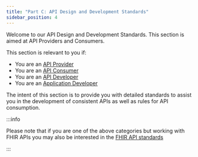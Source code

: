 ```yaml
---
title: "Part C: API Design and Development Standards"
sidebar_position: 4
---
```


Welcome to our API Design and Development Standards. This section is aimed at API Providers and Consumers.

This section is relevant to you if:

- You are an [API Provider](/api-concepts/ComponentDefinitions#api-provider)
- You are an [API Consumer](/api-concepts/ComponentDefinitions#api-consumer)
- You are an [API Developer](/api-concepts/ComponentDefinitions#api-developers)
- You are an [Application Developer](/api-concepts/ComponentDefinitions#application-developers)

The intent of this section is to provide you with detailed standards to assist you in the development of consistent APIs as well as rules for API consumption.

:::info

Please note that if you are one of the above categories but working with FHIR APIs you may also be interested in the [FHIR API standards](/fhir-api-standard)

:::
